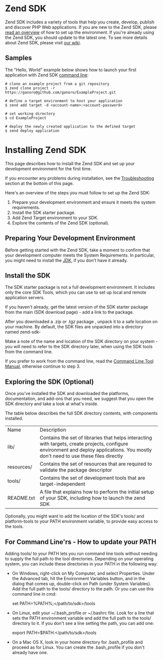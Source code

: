 # Zend SDK
Zend SDK includes a variety of tools that help you create, develop, publish and discover PHP Web applications. If you are new to the Zend SDK, please [read an overview](#installing-zend-sdk) of how to set up the environment. If you're already using the Zend SDK, you should update to the latest one. To see more details about Zend SDK, please visit [our wiki](https://github.com/zendtech/zendserver-sdk-java/wiki).

## Samples
The "Hello, World" example below shows how to launch your first application with Zend SDK [command line](https://github.com/zendtech/zendserver-sdk-java/wiki/Command-Line):

    # clone an example project from a git repository
    $ zend clone project -r https://ganoro@github.com/ganoro/ExampleProject.git

    # define a target environment to host your application 
    $ zend add target -d <account-name>:<account-password>

    # set working directory
    $ cd ExampleProject

    # deploy the newly created application to the defined target
    $ zend deploy application
    
# Installing Zend SDK
This page describes how to install the Zend SDK and set up your development environment for the first time.

If you encounter any problems during installation, see the [Troubleshooting](#roubleshooting) section at the bottom of this page.

Here's an overview of the steps you must follow to set up the Zend SDK:

1. Prepare your development environment and ensure it meets the system requirements.
2. Install the SDK starter package.
3. Add Zend Target environment to your SDK.
4. Explore the contents of the Zend SDK (optional).
 
## Preparing Your Development Environment
Before getting started with the Zend SDK, take a moment to confirm that your development computer meets the System Requirements. In particular, you might need to install the [JDK](http://www.oracle.com/technetwork/java/javase/downloads/index.html), if you don't have it already.

## Install the SDK
The SDK starter package is not a full development environment. It includes only the core SDK Tools, which you can use to set up local and remote application servers.

If you haven't already, get the latest version of the SDK starter package from the main (SDK download page) - add a link to the package.

After you downloaded a .zip or .tgz package , unpack it to a safe location on your machine. By default, the SDK files are unpacked into a directory named zend-sdk-<ver>

Make a note of the name and location of the SDK directory on your system - you will need to refer to the SDK directory later, when using the SDK tools from the command line.

If you prefer to work from the command line, read the [Command Line Tool Manual](https://github.com/zendtech/zendserver-sdk-java/wiki/Command-Line), otherwise continue to step 3.

## Exploring the SDK (Optional)
Once you've installed the SDK and downloaded the platforms, documentation, and add-ons that you need, we suggest that you open the SDK directory and take a look at what's inside.

The table below describes the full SDK directory contents, with components installed.

<table>
    <tr>
        <td>Name</td>
        <td>Description</td>
    </tr>
    <tr>
        <td>lib/</td>
        <td>Contains the set of libraries that helps interacting with targets, create projects, configure environment and deploy applications. You mostly don't need to use these files directly</td>
    </tr>
    <tr>
        <td>resources/</td>
        <td>Contains the set of resources that are required to validate the package descriptor</td>
    </tr>
    <tr>
        <td>tools/</td>
        <td>Contains the set of development tools that are target-independent</td>
    </tr>
    <tr>
        <td>README.txt</td>
        <td>A file that explains how to perform the initial setup of your SDK, including how to launch the zend SDK</td>
    </tr>
</table>

Optionally, you might want to add the location of the SDK's tools/ and platform-tools to your PATH environment variable, to provide easy access to the tools.

## For Command Line'rs - How to update your PATH
Adding tools/ to your PATH lets you run command line tools without needing to supply the full path to the tool directories. Depending on your operating system, you can include these directories in your PATH in the following way:
- On Windows, right-click on My Computer, and select Properties. Under the Advanced tab, hit the Environment Variables button, and in the dialog that comes up, double-click on Path (under System Variables). Add the full path to the tools/ directory to the path. Or you can use this command line in cmd:
    
    set PATH=%PATH%;</path/to/sdk>/tools

- On Linux, edit your ~/.bash_profile or ~/.bashrc file. Look for a line that sets the PATH environment variable and add the full path to the tools/ directory to it. If you don't see a line setting the path, you can add one:
    
    export PATH=$PATH:</path/to/sdk>/tools

- On a Mac OS X, look in your home directory for .bash_profile and proceed as for Linux. You can create the .bash_profile if you don't already have one.
